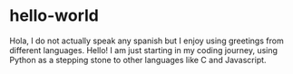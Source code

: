 # hello-world

Hola, I do not actually speak any spanish but I enjoy using greetings from different languages. Hello!
I am just starting in my coding journey, using Python as a stepping stone to other languages like C and Javascript.
